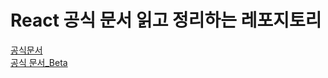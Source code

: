 # React 공식 문서 읽고 정리하는 레포지토리

[공식문서](https://ko.reactjs.org/)    
[공식 문서_Beta](https://beta.reactjs.org/)
